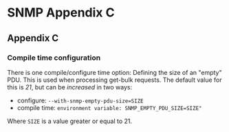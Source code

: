 <!--
%CopyrightBegin%

Copyright Ericsson AB 2023-2024. All Rights Reserved.

Licensed under the Apache License, Version 2.0 (the "License");
you may not use this file except in compliance with the License.
You may obtain a copy of the License at

    http://www.apache.org/licenses/LICENSE-2.0

Unless required by applicable law or agreed to in writing, software
distributed under the License is distributed on an "AS IS" BASIS,
WITHOUT WARRANTIES OR CONDITIONS OF ANY KIND, either express or implied.
See the License for the specific language governing permissions and
limitations under the License.

%CopyrightEnd%
-->
# SNMP Appendix C

## Appendix C

### Compile time configuration

There is one compile/configure time option: Defining the size of an "empty" PDU.
This is used when processing get-bulk requests. The default value for this is
_21_, but can be _increased_ in two ways:

- configure: `--with-snmp-empty-pdu-size=SIZE`
- compile time: `environment variable: SNMP_EMPTY_PDU_SIZE=SIZE"`

Where `SIZE` is a value greater or equal to 21.
